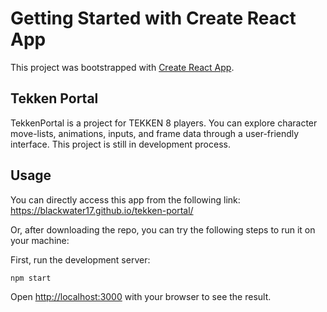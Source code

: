 # Getting Started with Create React App

This project was bootstrapped with [Create React App](https://github.com/facebook/create-react-app).

## Tekken Portal

TekkenPortal is a project for TEKKEN 8 players. You can explore character move-lists, animations, inputs, and frame data through a user-friendly interface. This project is still in development process.

## Usage

You can directly access this app from the following link: https://blackwater17.github.io/tekken-portal/

Or, after downloading the repo, you can try the following steps to run it on your machine: 

First, run the development server:

```bash
npm start
```

Open [http://localhost:3000](http://localhost:3000) with your browser to see the result.

